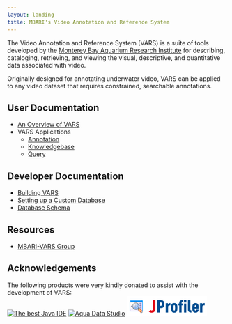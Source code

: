```yaml
---
layout: landing
title: MBARI's Video Annotation and Reference System
---
```


The Video Annotation and Reference System (VARS) is a suite of tools developed by the [Monterey Bay Aquarium Research Institute](http://www.mbari.org) for describing, cataloging, retrieving, and viewing the visual, descriptive, and quantitative data associated with video.

Originally designed for annotating underwater video, VARS can be applied to any video dataset that requires constrained, searchable annotations.

## User Documentation
- [An Overview of VARS](vars_overview.html)
- VARS Applications
    - [Annotation](annotation.html)
    - [Knowledgebase](knowledgebase.html)
    - [Query](query.html)

## Developer Documentation
- [Building VARS](developer_build.html)
- [Setting up a Custom Database](developer_database.html)
- [Database Schema](developer_datastructure.html)

## Resources
- [MBARI-VARS Group](https://groups.google.com/forum/#!forum/mbari-vars)

## Acknowledgements

The following products were very kindly donated to assist with the development of VARS:  
<a href="http://www.jetbrains.com/idea/"><img src="http://www.jetbrains.com/idea/opensource/img/banners/idea120x30_white.gif" alt="The best Java IDE" border="0" width="120" height="30" /></a>
<a href="http://www.aquafold.com"><img src="http://www.aquafold.com/images/s_aquadatastudio_130x34.gif" alt="Aqua Data Studio" width="130" height="34" border="0" /></a>
<a href="http://www.ej-technologies.com/products/jprofiler/overview.html"><img src="images/jprofiler.gif" alt="JProfiler" border="0" /></a>  